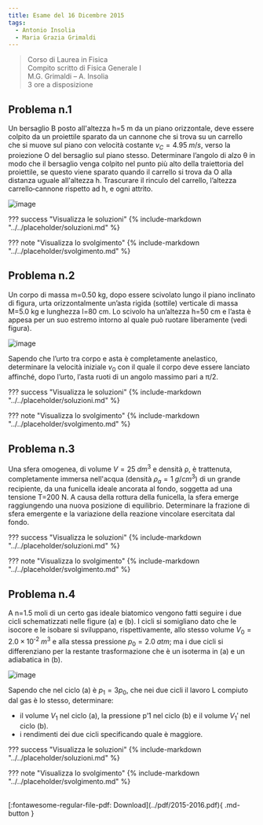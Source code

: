```yaml
---
title: Esame del 16 Dicembre 2015
tags:
  - Antonio Insolia
  - Maria Grazia Grimaldi
---
```


>Corso di Laurea in Fisica <br>
Compito scritto di Fisica Generale I <br>
M.G. Grimaldi – A. Insolia <br>
3 ore a disposizione <br>

## Problema n.1
Un bersaglio B posto all'altezza h=5 m da un piano orizzontale, deve essere colpito da un proiettile sparato da un cannone che si trova su un carrello che si muove sul piano con velocità costante $v_C=4.95 \; m/s$, verso la proiezione O del bersaglio sul piano stesso. Determinare l’angolo di alzo θ in modo che il bersaglio venga colpito nel punto più alto della traiettoria del proiettile, se questo viene sparato quando il carrello si trova da O alla distanza uguale all'altezza h. Trascurare il rinculo del carrello, l’altezza carrello‐cannone rispetto ad h, e ogni attrito.

![image](https://user-images.githubusercontent.com/77018886/153274719-87319efb-62a3-4ed7-b00a-2f4ddcf74d2f.png)

??? success "Visualizza le soluzioni"
    {% include-markdown "../../placeholder/soluzioni.md" %}

??? note "Visualizza lo svolgimento"
    {% include-markdown "../../placeholder/svolgimento.md" %}

## Problema n.2
Un corpo di massa m=0.50 kg, dopo essere scivolato lungo il piano inclinato di figura, urta orizzontalmente un’asta rigida (sottile) verticale di massa M=5.0 kg e lunghezza l=80 cm. Lo scivolo ha un’altezza h=50 cm e l’asta è appesa per un suo estremo intorno al quale può ruotare liberamente (vedi figura). 

![image](https://user-images.githubusercontent.com/77018886/153274793-19f1813e-b98e-42b2-ae72-41c3d9323b28.png)

Sapendo che l’urto tra corpo e asta è completamente anelastico, determinare la velocità iniziale $v_0$ con il quale il corpo deve essere lanciato affinché, dopo l’urto, l’asta ruoti di un angolo massimo pari a π/2.

??? success "Visualizza le soluzioni"
    {% include-markdown "../../placeholder/soluzioni.md" %}

??? note "Visualizza lo svolgimento"
    {% include-markdown "../../placeholder/svolgimento.md" %}

## Problema n.3
Una sfera omogenea, di volume $V=25 \; dm^3$ e densità ρ, è trattenuta, completamente immersa nell'acqua (densità $ρ_a=1 \; g/cm^3$) di un grande recipiente, da una funicella ideale ancorata al fondo, soggetta ad una tensione T=200 N. A causa della rottura della funicella, la sfera emerge raggiungendo una nuova posizione di equilibrio. Determinare la frazione di sfera emergente e la variazione della reazione vincolare esercitata dal fondo.

??? success "Visualizza le soluzioni"
    {% include-markdown "../../placeholder/soluzioni.md" %}

??? note "Visualizza lo svolgimento"
    {% include-markdown "../../placeholder/svolgimento.md" %}

## Problema n.4
A n=1.5 moli di un certo gas ideale biatomico vengono fatti seguire i due cicli schematizzati nelle figure (a) e (b). I cicli si somigliano dato che le isocore e le isobare si sviluppano, rispettivamente, allo stesso volume $V_0= 2.0 × 10^{‐2} \; m^3$ e alla stessa pressione $p_0=2.0 \; atm$; ma i due cicli si differenziano per la restante trasformazione che è un isoterma in (a) e un adiabatica in (b). 

![image](https://user-images.githubusercontent.com/77018886/153274863-17c6f911-add5-4be5-b676-f4fe9a08c223.png)

Sapendo che nel ciclo (a) è $p_1=3 p_0$, che nei due cicli il lavoro L compiuto dal gas è lo stesso, determinare:

- il volume $V_1$ nel ciclo (a), la pressione p’1 nel ciclo (b) e il volume $V_1 '$ nel ciclo (b).
- i rendimenti dei due cicli specificando quale è maggiore.

??? success "Visualizza le soluzioni"
    {% include-markdown "../../placeholder/soluzioni.md" %}

??? note "Visualizza lo svolgimento"
    {% include-markdown "../../placeholder/svolgimento.md" %}

<br>
[:fontawesome-regular-file-pdf: Download](../pdf/2015-2016.pdf){ .md-button }